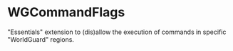WGCommandFlags
==============

"Essentials" extension to (dis)allow the execution of commands in specific "WorldGuard" regions.